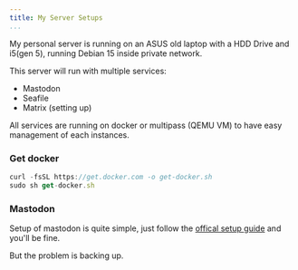 ```yaml
---
title: My Server Setups
...
```


My personal server is running on an ASUS old laptop with a HDD Drive and i5(gen 5), running Debian 15 inside private network.

This server will run with multiple services:

* Mastodon
* Seafile
* Matrix (setting up)

All services are running on docker or multipass (QEMU VM) to have easy management of each instances.

### Get docker

```js
curl -fsSL https://get.docker.com -o get-docker.sh
sudo sh get-docker.sh
```

### Mastodon

Setup of mastodon is quite simple, just follow the [offical setup guide](https://docs.joinmastodon.org/admin/install/) and you'll be fine.

But the problem is backing up.